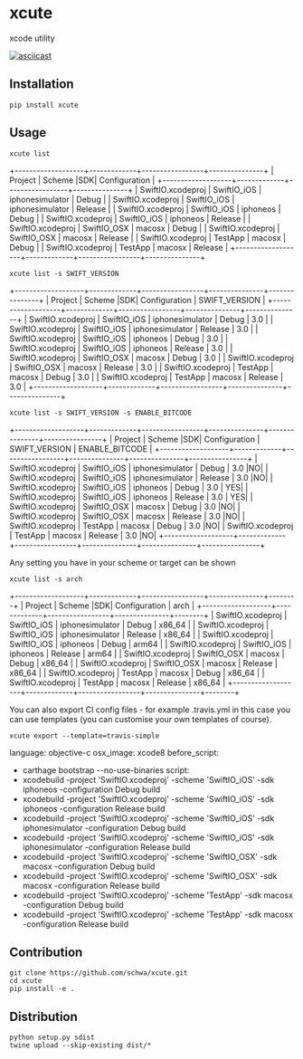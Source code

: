 # xcute

xcode utility

[![asciicast](https://asciinema.org/a/88109.png)](https://asciinema.org/a/88109)

## Installation

```
pip install xcute
```

## Usage

```
xcute list
```
+-------------------+-------------+-----------------+---------------+
|      Project      |    Scheme   |SDK| Configuration |
+-------------------+-------------+-----------------+---------------+
| SwiftIO.xcodeproj | SwiftIO_iOS | iphonesimulator |     Debug     |
| SwiftIO.xcodeproj | SwiftIO_iOS | iphonesimulator |    Release    |
| SwiftIO.xcodeproj | SwiftIO_iOS |     iphoneos    |     Debug     |
| SwiftIO.xcodeproj | SwiftIO_iOS |     iphoneos    |    Release    |
| SwiftIO.xcodeproj | SwiftIO_OSX |      macosx     |     Debug     |
| SwiftIO.xcodeproj | SwiftIO_OSX |      macosx     |    Release    |
| SwiftIO.xcodeproj |   TestApp   |      macosx     |     Debug     |
| SwiftIO.xcodeproj |   TestApp   |      macosx     |    Release    |
+-------------------+-------------+-----------------+---------------+

```
xcute list -s SWIFT_VERSION
```
+-------------------+-------------+-----------------+---------------+---------------+
|      Project      |    Scheme   |SDK| Configuration | SWIFT_VERSION |
+-------------------+-------------+-----------------+---------------+---------------+
| SwiftIO.xcodeproj | SwiftIO_iOS | iphonesimulator |     Debug     |      3.0      |
| SwiftIO.xcodeproj | SwiftIO_iOS | iphonesimulator |    Release    |      3.0      |
| SwiftIO.xcodeproj | SwiftIO_iOS |     iphoneos    |     Debug     |      3.0      |
| SwiftIO.xcodeproj | SwiftIO_iOS |     iphoneos    |    Release    |      3.0      |
| SwiftIO.xcodeproj | SwiftIO_OSX |      macosx     |     Debug     |      3.0      |
| SwiftIO.xcodeproj | SwiftIO_OSX |      macosx     |    Release    |      3.0      |
| SwiftIO.xcodeproj |   TestApp   |      macosx     |     Debug     |      3.0      |
| SwiftIO.xcodeproj |   TestApp   |      macosx     |    Release    |      3.0      |
+-------------------+-------------+-----------------+---------------+---------------+

```
xcute list -s SWIFT_VERSION -s ENABLE_BITCODE
```
+-------------------+-------------+-----------------+---------------+---------------+----------------+
|      Project      |    Scheme   |SDK| Configuration | SWIFT_VERSION | ENABLE_BITCODE |
+-------------------+-------------+-----------------+---------------+---------------+----------------+
| SwiftIO.xcodeproj | SwiftIO_iOS | iphonesimulator |     Debug     |      3.0      |NO|
| SwiftIO.xcodeproj | SwiftIO_iOS | iphonesimulator |    Release    |      3.0      |NO|
| SwiftIO.xcodeproj | SwiftIO_iOS |     iphoneos    |     Debug     |      3.0      |      YES|
| SwiftIO.xcodeproj | SwiftIO_iOS |     iphoneos    |    Release    |      3.0      |      YES|
| SwiftIO.xcodeproj | SwiftIO_OSX |      macosx     |     Debug     |      3.0      |NO|
| SwiftIO.xcodeproj | SwiftIO_OSX |      macosx     |    Release    |      3.0      |NO|
| SwiftIO.xcodeproj |   TestApp   |      macosx     |     Debug     |      3.0      |NO|
| SwiftIO.xcodeproj |   TestApp   |      macosx     |    Release    |      3.0      |NO|
+-------------------+-------------+-----------------+---------------+---------------+----------------+

Any setting you have in your scheme or target can be shown
```
xcute list -s arch
```
+-------------------+-------------+-----------------+---------------+--------+
|      Project      |    Scheme   |SDK| Configuration |  arch  |
+-------------------+-------------+-----------------+---------------+--------+
| SwiftIO.xcodeproj | SwiftIO_iOS | iphonesimulator |     Debug     | x86_64 |
| SwiftIO.xcodeproj | SwiftIO_iOS | iphonesimulator |    Release    | x86_64 |
| SwiftIO.xcodeproj | SwiftIO_iOS |     iphoneos    |     Debug     | arm64  |
| SwiftIO.xcodeproj | SwiftIO_iOS |     iphoneos    |    Release    | arm64  |
| SwiftIO.xcodeproj | SwiftIO_OSX |      macosx     |     Debug     | x86_64 |
| SwiftIO.xcodeproj | SwiftIO_OSX |      macosx     |    Release    | x86_64 |
| SwiftIO.xcodeproj |   TestApp   |      macosx     |     Debug     | x86_64 |
| SwiftIO.xcodeproj |   TestApp   |      macosx     |    Release    | x86_64 |
+-------------------+-------------+-----------------+---------------+--------+

You can also export CI config files - for example .travis.yml in this case you can use templates (you can customise your own templates of course).
```
xcute export --template=travis-simple
```
language: objective-c
osx_image: xcode8
before_script:
- carthage bootstrap --no-use-binaries
script:
- xcodebuild -project 'SwiftIO.xcodeproj' -scheme 'SwiftIO_iOS' -sdk iphoneos -configuration Debug build
- xcodebuild -project 'SwiftIO.xcodeproj' -scheme 'SwiftIO_iOS' -sdk iphoneos -configuration Release build
- xcodebuild -project 'SwiftIO.xcodeproj' -scheme 'SwiftIO_iOS' -sdk iphonesimulator -configuration Debug build
- xcodebuild -project 'SwiftIO.xcodeproj' -scheme 'SwiftIO_iOS' -sdk iphonesimulator -configuration Release build
- xcodebuild -project 'SwiftIO.xcodeproj' -scheme 'SwiftIO_OSX' -sdk macosx -configuration Debug build
- xcodebuild -project 'SwiftIO.xcodeproj' -scheme 'SwiftIO_OSX' -sdk macosx -configuration Release build
- xcodebuild -project 'SwiftIO.xcodeproj' -scheme 'TestApp' -sdk macosx -configuration Debug build
- xcodebuild -project 'SwiftIO.xcodeproj' -scheme 'TestApp' -sdk macosx -configuration Release build

## Contribution

```
git clone https://github.com/schwa/xcute.git
cd xcute
pip install -e .
```

## Distribution

```
python setup.py sdist
twine upload --skip-existing dist/*
```
